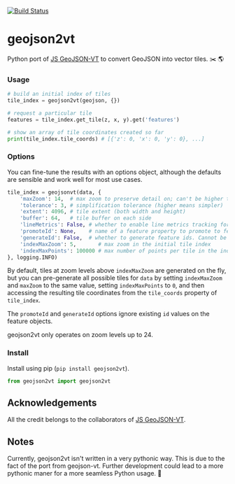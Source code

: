 [![Build Status](https://travis-ci.org/geometalab/geojson2vt.svg?branch=master)](https://travis-ci.org/geometalab/geojson2vt)
# geojson2vt
Python port of [JS GeoJSON-VT](https://github.com/mapbox/geojson-vt) to convert GeoJSON into vector tiles. :scissors: :earth_americas:

### Usage

```python
# build an initial index of tiles
tile_index = geojson2vt(geojson, {})

# request a particular tile
features = tile_index.get_tile(z, x, y).get('features')

# show an array of tile coordinates created so far
print(tile_index.tile_coords) # [{'z': 0, 'x': 0, 'y': 0}, ...]
```

### Options

You can fine-tune the results with an options object,
although the defaults are sensible and work well for most use cases.

```python
tile_index = geojsonvt(data, {
	'maxZoom': 14,  # max zoom to preserve detail on; can't be higher than 24
	'tolerance': 3, # simplification tolerance (higher means simpler)
	'extent': 4096, # tile extent (both width and height)
	'buffer': 64,   # tile buffer on each side
	'lineMetrics': False, # whether to enable line metrics tracking for LineString/MultiLineString features
	'promoteId': None,    # name of a feature property to promote to feature.id. Cannot be used with `generateId`
	'generateId': False,  # whether to generate feature ids. Cannot be used with `promoteId`
	'indexMaxZoom': 5,       # max zoom in the initial tile index
	'indexMaxPoints': 100000 # max number of points per tile in the index
}, logging.INFO)
```

By default, tiles at zoom levels above `indexMaxZoom` are generated on the fly, but you can pre-generate all possible tiles for `data` by setting `indexMaxZoom` and `maxZoom` to the same value, setting `indexMaxPoints` to `0`, and then accessing the resulting tile coordinates from the `tile_coords` property of `tile_index`.

The `promoteId` and `generateId` options ignore existing `id` values on the feature objects.

geojson2vt only operates on zoom levels up to 24.

### Install

Install using pip (`pip install geojson2vt`).

```python
from geojson2vt import geojson2vt
```

## Acknowledgements
All the credit belongs to the collaborators of [JS GeoJSON-VT](https://github.com/mapbox/geojson-vt).

## Notes
Currently, geojson2vt isn't written in a very pythonic way. This is due to the fact of the port from geojson-vt.
Further development could lead to a more pythonic maner for a more seamless Python usage. :snake:
